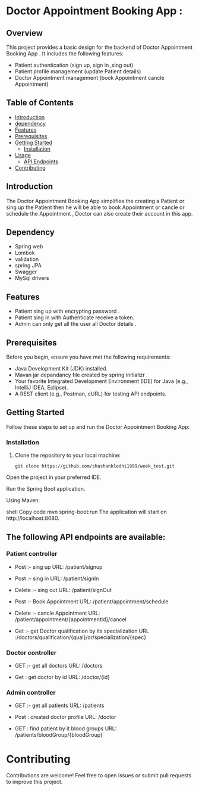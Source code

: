 
# Doctor Appointment Booking App  :

## Overview

This project provides a basic design for the backend of Doctor Appointment Booking App . It includes the following features:

- Patient authentication (sign up, sign in ,sing out)
- Patient profile management (update Patient details)
- Doctor Appointment management (book Appointment cancle Appointment)

## Table of Contents

- [Introduction](#introduction)
- [dependency](#dependency)
- [Features](#features)
- [Prerequisites](#prerequisites)
- [Getting Started](#getting-started)
  - [Installation](#installation)
- [Usage](#usage)
  - [API Endpoints](#api-endpoints)
- [Contributing](#contributing)


## Introduction

The Doctor Appointment Booking App simplifies the creating a Patient or sing up the Patient then he will be able to book Appointment or cancle or schedule the Appointment , Doctor can also create their account in this app.

## Dependency
- Spring web 
- Lombok
- validation
- spring JPA
- Swagger 
- MySql drivers 
## Features
- Patient sing up with encrypting password .
- Patient sing in with Authenticate receive a token.
- Admin can  only get all the user all Doctor details .

## Prerequisites

Before you begin, ensure you have met the following requirements:

- Java Development Kit (JDK) installed.
- Mavan jar depandancy file created by spring initializr .
- Your favorite Integrated Development Environment (IDE) for Java (e.g., IntelliJ IDEA, Eclipse).
- A REST client (e.g., Postman, cURL) for testing API endpoints.

## Getting Started

Follow these steps to set up and run the  Doctor Appointment Booking App:

### Installation

1. Clone the repository to your local machine:

   ```shell
   git clone https://github.com/shashanklodhi1999/week_test.git
Open the project in your preferred IDE.

Run the Spring Boot application.

Using Maven:

shell
Copy code
mvn spring-boot:run
The application will start on http://localhost:8080.

 ## The following API endpoints are available:

### Patient  controller 

- Post :- sing up
  URL: /patient/signup 

- Post :- sing in
  URL: /patient/signIn

- Delete :- sing out
  URL: /patient/signOut

 - Post :- Book Appointment 
  URL: /patient/appointment/schedule

 - Delete :- cancle Appointment
  URL: /patient/appointment/{appointmentId}/cancel

- Get :- get Doctor qualification by its specialization
   URL :/doctors/qualification/{qual}/or/specialization/{spec}
### Doctor  controller 
- GET :- get all doctors
  URL: /doctors

- Get : get doctor by id
  URL: /doctor/{id}

### Admin  controller 
- GET :- get all patients
  URL: /patients

- Post : created doctor profile
  URL: /doctor

 - GET : find patient by it blood groups
   URL: /patients/bloodGroup/{bloodGroup}

# Contributing
Contributions are welcome! Feel free to open issues or submit pull requests to improve this project.
